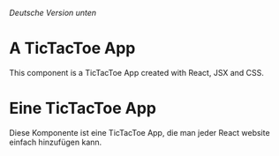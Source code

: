 *Deutsche Version unten*
# A TicTacToe App

This component is a TicTacToe App created with React, JSX and CSS.




# Eine TicTacToe App

Diese Komponente ist eine TicTacToe App, die man jeder React website einfach hinzufügen kann. 